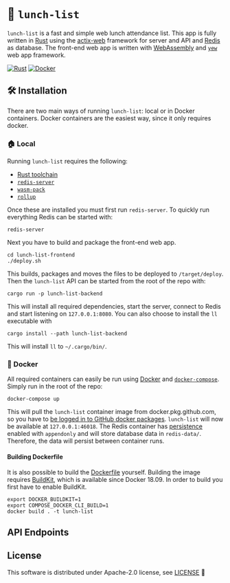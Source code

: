 # 📝 `lunch-list`
`lunch-list` is a fast and simple web lunch attendance list. This app is
fully written in [Rust] using the [actix-web] framework for server and API and
[Redis] as database. The front-end web app is written with [WebAssembly] and
[`yew`] web app framework.

[![Rust](https://github.com/Olavhaasie/lunch-list/workflows/Rust/badge.svg)](https://github.com/Olavhaasie/lunch-list/actions?query=workflow%3ARust)
[![Docker](https://github.com/Olavhaasie/lunch-list/workflows/Docker/badge.svg)](https://github.com/Olavhaasie/lunch-list/packages/189215)

[Rust]: https://www.rust-lang.org
[actix-web]: https://actix.rs
[Redis]: https://redis.io
[WebAssembly]: https://webassembly.org
[`yew`]: https://github.com/yewstack/yew


## 🛠️ Installation
There are two main ways of running `lunch-list`: local or in Docker
containers. Docker containers are the easiest way, since it only requires
docker.

### 🏠 Local
Running `lunch-list` requires the following:

* [Rust toolchain]
* [`redis-server`]
* [`wasm-pack`]
* [`rollup`]

Once these are installed you must first run `redis-server`. To quickly run
everything Redis can be started with:

    redis-server

Next you have to build and package the front-end web app.

    cd lunch-list-frontend
    ./deploy.sh

This builds, packages and moves the files to be deployed to `/target/deploy`.
Then the `lunch-list` API can be started from the root of the repo with:

    cargo run -p lunch-list-backend

This will install all required dependencies, start the server, connect to
Redis and start listening on `127.0.0.1:8080`. You can also choose to install
the `ll` executable with

    cargo install --path lunch-list-backend

This will install `ll` to `~/.cargo/bin/`.

[Rust toolchain]: https://www.rust-lang.org/tools/install
[`redis-server`]: https://redis.io/topics/quickstart
[`wasm-pack`]: https://rustwasm.github.io/wasm-pack
[`rollup`]: https://rollupjs.org

### 🐳 Docker
All required containers can easily be run using [Docker] and
[`docker-compose`]. Simply run in the root of the repo:

    docker-compose up

This will pull the `lunch-list` container image from docker.pkg.github.com, so
you have to [be logged in to GitHub docker packages][1]. `lunch-list` will now
be available at `127.0.0.1:46018`. The Redis container has [persistence]
enabled with `appendonly` and will store database data in `redis-data/`.
Therefore, the data will persist between container runs.

#### Building Dockerfile
It is also possible to build the [Dockerfile] yourself. Building the image
requires [BuildKit], which is available since Docker 18.09. In order to build
you first have to enable BuildKit.

    export DOCKER_BUILDKIT=1
    export COMPOSE_DOCKER_CLI_BUILD=1
    docker build . -t lunch-list

[Docker]: https://docker.com
[`docker-compose`]: https://docs.docker.com/compose
[1]: https://help.github.com/en/packages/using-github-packages-with-your-projects-ecosystem/configuring-docker-for-use-with-github-packages#authenticating-to-github-packages
[persistence]: https://redis.io/topics/persistence
[Dockerfile]: Dockerfile
[BuildKit]: https://docs.docker.com/develop/develop-images/build_enhancements


## API Endpoints


## License
This software is distributed under Apache-2.0 license, see [LICENSE] 📃

[LICENSE]: LICENSE


